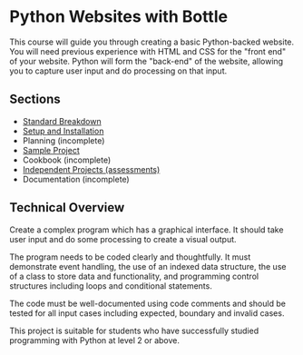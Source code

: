 # Python Websites with Bottle

This course will guide you through creating a basic Python-backed website. You will need previous experience with HTML and CSS for the "front end" of your website. Python will form the "back-end" of the website, allowing you to capture user input and do processing on that input.

## Sections

- [Standard Breakdown](standard-breakdown.html)
- [Setup and Installation](setup-and-installation.html)
- Planning (incomplete)
- [Sample Project](sample-project.html)
- Cookbook (incomplete)
- [Independent Projects (assessments)](independent-projects.html)
- Documentation (incomplete)


## Technical Overview
Create a complex program which has a graphical interface. It should take user input and do some processing to create a visual output. 

The program needs to be coded clearly and thoughtfully. It must demonstrate event handling, the use of an indexed data structure, the use of a class to store data and functionality, and programming control structures including loops and conditional statements. 

The code must be well-documented using code comments and should be tested for all input cases including expected, boundary and invalid cases.

This project is suitable for students who have successfully studied programming with Python at level 2 or above.